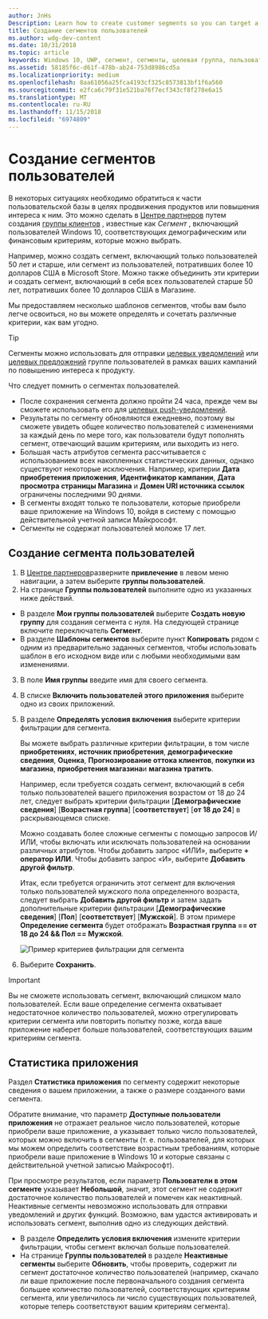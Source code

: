 ```yaml
---
author: JnHs
Description: Learn how to create customer segments so you can target a subset of your customer base for promotional or engagement purposes.
title: Создание сегментов пользователей
ms.author: wdg-dev-content
ms.date: 10/31/2018
ms.topic: article
keywords: Windows 10, UWP, сегмент, сегменты, целевая группа, пользователи
ms.assetid: 58185f6c-d61f-478b-ab24-753d8986cd5a
ms.localizationpriority: medium
ms.openlocfilehash: 8aa61056a25fca4193cf325c8573813bf1f6a560
ms.sourcegitcommit: e2fca6c79f31e521ba76f7ecf343cf8f278e6a15
ms.translationtype: MT
ms.contentlocale: ru-RU
ms.lasthandoff: 11/15/2018
ms.locfileid: "6974809"
---
```

# <a name="create-customer-segments"></a>Создание сегментов пользователей

В некоторых ситуациях необходимо обратиться к части пользовательской базы в целях продвижения продуктов или повышения интереса к ним. Это можно сделать в [Центре партнеров](https://partner.microsoft.com/dashboard) путем создания [группы клиентов](create-customer-groups.md) , известные как *Сегмент* , включающий пользователей Windows 10, соответствующих демографическим или финансовым критериям, которые можно выбрать.

Например, можно создать сегмент, включающий только пользователей 50 лет и старше, или сегмент из пользователей, потративших более 10 долларов США в Microsoft Store. Можно также объединить эти критерии и создать сегмент, включающий в себя всех пользователей старше 50 лет, потративших более 10 долларов США в Магазине. 

Мы предоставляем несколько шаблонов сегментов, чтобы вам было легче освоиться, но вы можете определять и сочетать различные критерии, как вам угодно.

> [!TIP]
> Сегменты можно использовать для отправки [целевых уведомлений](send-push-notifications-to-your-apps-customers.md) или [целевых предложений](use-targeted-offers-to-maximize-engagement-and-conversions.md) группе пользователей в рамках ваших кампаний по повышению интереса к продукту.

Что следует помнить о сегментах пользователей.
- После сохранения сегмента должно пройти 24 часа, прежде чем вы сможете использовать его для [целевых push-уведомлений](send-push-notifications-to-your-apps-customers.md).
- Результаты по сегменту обновляются ежедневно, поэтому вы сможете увидеть общее количество пользователей с изменениями за каждый день по мере того, как пользователи будут пополнять сегмент, отвечающий вашим критериям, или выходить из него.
- Большая часть атрибутов сегмента рассчитывается с использованием всех накопленных статистических данных, однако существуют некоторые исключения. Например, критерии **Дата приобретения приложения**, **Идентификатор кампании**, **Дата просмотра страницы Магазина** и **Домен URI источника ссылок** ограничены последними 90 днями.
- В сегменты входят только те пользователи, которые приобрели ваше приложение на Windows 10, войдя в систему с помощью действительной учетной записи Майкрософт. 
- Сегменты не содержат пользователей моложе 17 лет.

## <a name="to-create-a-customer-segment"></a>Создание сегмента пользователей

1.  В [Центре партнеров](https://partner.microsoft.com/dashboard)разверните **привлечение** в левом меню навигации, а затем выберите **группы пользователей**.
2.  На странице **Группы пользователей** выполните одно из указанных ниже действий.
 - В разделе **Мои группы пользователей** выберите **Создать новую группу** для создания сегмента с нуля. На следующей странице включите переключатель **Сегмент**.
 - В разделе **Шаблоны сегментов** выберите пункт **Копировать** рядом с одним из предварительно заданных сегментов, чтобы использовать шаблон в его исходном виде или с любыми необходимыми вам изменениями.
3.  В поле **Имя группы** введите имя для своего сегмента.
4.  В списке **Включить пользователей этого приложения** выберите одно из своих приложений.
5.  В разделе **Определять условия включения** выберите критерии фильтрации для сегмента.

    Вы можете выбрать различные критерии фильтрации, в том числе **приобретениях**, **источник приобретения**, **демографические сведения**, **Оценка**, **Прогнозирование оттока клиентов**, **покупки из магазина**, **приобретения магазина**и **магазина тратить**.

    Например, если требуется создать сегмент, включающий в себя только пользователей вашего приложения возрастом от 18 до 24 лет, следует выбрать критерии фильтрации [**Демографические сведения**] [**Возрастная группа**] [**соответствует**] [**от 18 до 24**] в раскрывающемся списке.

    Можно создавать более сложные сегменты с помощью запросов И/ИЛИ, чтобы включать или исключать пользователей на основании различных атрибутов. Чтобы добавить запрос «ИЛИ», выберите **+ оператор ИЛИ**. Чтобы добавить запрос «И», выберите **Добавить другой фильтр**.

    Итак, если требуется ограничить этот сегмент для включения только пользователей мужского пола определенного возраста, следует выбрать **Добавить другой фильтр** и затем задать дополнительные критерии фильтрации [**Демографические сведения**] [**Пол**] [**соответствует**] [**Мужской**]. В этом примере **Определение сегмента** будет отображать **Возрастная группа == от 18 до 24 && Пол == Мужской**.

    ![Пример критериев фильтрации для сегмента](images/create-segment-inclusions.png)
6. Выберите **Сохранить**.

> [!IMPORTANT]
> Вы не сможете использовать сегмент, включающий слишком мало пользователей. Если ваше определение сегмента охватывает недостаточное количество пользователей, можно отрегулировать критерии сегмента или повторить попытку позже, когда ваше приложение наберет больше пользователей, соответствующих вашим критериям сегмента.


## <a name="app-statistics"></a>Статистика приложения

Раздел **Статистика приложения** по сегменту содержит некоторые сведения о вашем приложении, а также о размере созданного вами сегмента.

Обратите внимание, что параметр **Доступные пользователи приложения** не отражает реальное число пользователей, которые приобрели ваше приложение, а указывает только число пользователей, которых можно включить в сегменты (т. е. пользователей, для которых мы можем определить соответствие возрастным требованиям, которые приобрели ваше приложение в Windows 10 и которые связаны с действительной учетной записью Майкрософт).

При просмотре результатов, если параметр **Пользователи в этом сегменте** указывает **Небольшой**, значит, этот сегмент не содержит достаточное количество пользователей и помечен как неактивный. Неактивные сегменты невозможно использовать для отправки уведомлений и других функций. Возможно, вам удастся активировать и использовать сегмент, выполнив одно из следующих действий.

- В разделе **Определить условия включения** измените критерии фильтрации, чтобы сегмент включал больше пользователей.
- На странице **Группы пользователей** в разделе **Неактивные сегменты** выберите **Обновить**, чтобы проверить, содержит ли сегмент достаточное количество пользователей (например, скачало ли ваше приложение после первоначального создания сегмента большее количество пользователей, соответствующих критериям сегмента, или увеличилось ли число существующих пользователей, которые теперь соответствуют вашим критериям сегмента).
